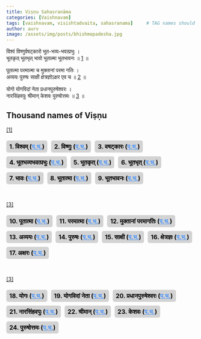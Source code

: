 ```yaml
---
title: Viṣṇu Sahasranāma
categories: [Vaishnavam]
tags: [vaishnavam, visishtadvaita, sahasranama]     # TAG names should always be lowercase
author: aurv
image: /assets/img/posts/bhishmopadesha.jpg
---
```


<div id="s1" style="position: absolute; left: -9999px;">;</div>

विश्वं विष्णुर्वषट्कारो भूत-भव्य-भवत्प्रभुः ।\
भूतकृत् भूतभृत् भावो भूतात्मा भूतभावनः ॥ [1](#n1) ॥

<div id="s2" style="position: absolute; left: -9999px;">;</div>

पूतात्मा परमात्मा च मुक्तानां परमा गतिः ।\
अव्ययः पुरुषः साक्षी क्षेत्रज्ञोऽक्षर एव च ॥ [2](#n2) ॥

<div id="s3" style="position: absolute; left: -9999px;">;</div>

योगो योगविदां नेता प्रधानपुरुषेश्वरः ।\
नारसिंहवपुः श्रीमान् केशवः पुरुषोत्तमः ॥ [3](#n3) ॥

## Thousand names of Viṣṇu

<div id="n1" style="position: absolute; left: -9999px;">Placeholder</div>

[[1]](#s1)

<div style="display: flex; flex-wrap: wrap; gap: 10px; margin-top: 20px;">
  <div style="display: inline-block; padding: 6px 8px; background-color: #d3d3d3; border-radius: 5px;">
    <span style="color: black; font-size: 16px; font-weight: bold;">1. विश्वम् 
      (<a target="_blank" href="https://aurvadahana.github.io/posts/vishnu-sahasranama-bgd-1/#tr1" style="color: #4792f8; text-decoration: underline;">प.भ.</a>)
    </span>
  </div>
  
  <div style="display: inline-block; padding: 6px 8px; background-color: #d3d3d3; border-radius: 5px;">
    <span style="color: black; font-size: 16px; font-weight: bold;">2. विष्णुः 
      (<a target="_blank" href="https://aurvadahana.github.io/posts/vishnu-sahasranama-bgd-1/#tr2" style="color: #4792f8; text-decoration: underline;">प.भ.</a>)
    </span>
  </div>
  
  <div style="display: inline-block; padding: 6px 8px; background-color: #d3d3d3; border-radius: 5px;">
    <span style="color: black; font-size: 16px; font-weight: bold;">3. वषट्कारः 
      (<a target="_blank" href="https://aurvadahana.github.io/posts/vishnu-sahasranama-bgd-1/#tr3" style="color: #4792f8; text-decoration: underline;">प.भ.</a>)
    </span>
  </div>

  <div style="display: inline-block; padding: 6px 8px; background-color: #d3d3d3; border-radius: 5px;">
    <span style="color: black; font-size: 16px; font-weight: bold;">4. भूतभव्यभवत्प्रभुः 
      (<a target="_blank" href="https://aurvadahana.github.io/posts/vishnu-sahasranama-bgd-1/#tr4" style="color: #4792f8; text-decoration: underline;">प.भ.</a>)
    </span>
  </div>
  
  <div style="display: inline-block; padding: 6px 8px; background-color: #d3d3d3; border-radius: 5px;">
    <span style="color: black; font-size: 16px; font-weight: bold;">5. भूतकृत् 
      (<a target="_blank" href="https://aurvadahana.github.io/posts/vishnu-sahasranama-bgd-1/#tr5" style="color: #4792f8; text-decoration: underline;">प.भ.</a>)
    </span>
  </div>
  
  <div style="display: inline-block; padding: 6px 8px; background-color: #d3d3d3; border-radius: 5px;">
    <span style="color: black; font-size: 16px; font-weight: bold;">6. भूतभृत् 
      (<a target="_blank" href="https://aurvadahana.github.io/posts/vishnu-sahasranama-bgd-1/#tr6" style="color: #4792f8; text-decoration: underline;">प.भ.</a>)
    </span>
  </div>

  <div style="display: inline-block; padding: 6px 8px; background-color: #d3d3d3; border-radius: 5px;">
    <span style="color: black; font-size: 16px; font-weight: bold;">7. भावः 
      (<a target="_blank" href="https://aurvadahana.github.io/posts/vishnu-sahasranama-bgd-1/#tr7" style="color: #4792f8; text-decoration: underline;">प.भ.</a>)
    </span>
  </div>
  
  <div style="display: inline-block; padding: 6px 8px; background-color: #d3d3d3; border-radius: 5px;">
    <span style="color: black; font-size: 16px; font-weight: bold;">8. भूतात्मा 
      (<a target="_blank" href="https://aurvadahana.github.io/posts/vishnu-sahasranama-bgd-1/#tr8" style="color: #4792f8; text-decoration: underline;">प.भ.</a>)
    </span>
  </div>
  
  <div style="display: inline-block; padding: 6px 8px; background-color: #d3d3d3; border-radius: 5px;">
    <span style="color: black; font-size: 16px; font-weight: bold;">9. भूतभावनः 
      (<a target="_blank" href="https://aurvadahana.github.io/posts/vishnu-sahasranama-bgd-1/#tr9" style="color: #4792f8; text-decoration: underline;">प.भ.</a>)
    </span>
  </div>
  
</div>

&nbsp;

<div id="n2" style="position: absolute; left: -9999px;">Placeholder</div>

[[3]](#s3)

<div style="display: flex; flex-wrap: wrap; gap: 10px; margin-top: 20px;">
  <div style="display: inline-block; padding: 6px 8px; background-color: #d3d3d3; border-radius: 5px;">
    <span style="color: black; font-size: 16px; font-weight: bold;">10. पूतात्मा 
      (<a target="_blank" href="https://aurvadahana.github.io/posts/vishnu-sahasranama-bgd-2/#tr10" style="color: #4792f8; text-decoration: underline;">प.भ.</a>)
    </span>
  </div>
  
  <div style="display: inline-block; padding: 6px 8px; background-color: #d3d3d3; border-radius: 5px;">
    <span style="color: black; font-size: 16px; font-weight: bold;">11. परमात्मा 
      (<a target="_blank" href="https://aurvadahana.github.io/posts/vishnu-sahasranama-bgd-2/#tr11" style="color: #4792f8; text-decoration: underline;">प.भ.</a>)
    </span>
  </div>
  
  <div style="display: inline-block; padding: 6px 8px; background-color: #d3d3d3; border-radius: 5px;">
    <span style="color: black; font-size: 16px; font-weight: bold;">12. मुक्तानां परमागतिः 
      (<a target="_blank" href="https://aurvadahana.github.io/posts/vishnu-sahasranama-bgd-2/#tr12" style="color: #4792f8; text-decoration: underline;">प.भ.</a>)
    </span>
  </div>

  <div style="display: inline-block; padding: 6px 8px; background-color: #d3d3d3; border-radius: 5px;">
    <span style="color: black; font-size: 16px; font-weight: bold;">13. अव्ययः 
      (<a target="_blank" href="https://aurvadahana.github.io/posts/vishnu-sahasranama-bgd-2/#tr13" style="color: #4792f8; text-decoration: underline;">प.भ.</a>)
    </span>
  </div>
  
  <div style="display: inline-block; padding: 6px 8px; background-color: #d3d3d3; border-radius: 5px;">
    <span style="color: black; font-size: 16px; font-weight: bold;">14. पुरुषः 
      (<a target="_blank" href="https://aurvadahana.github.io/posts/vishnu-sahasranama-bgd-2/#tr14" style="color: #4792f8; text-decoration: underline;">प.भ.</a>)
    </span>
  </div>
  
  <div style="display: inline-block; padding: 6px 8px; background-color: #d3d3d3; border-radius: 5px;">
    <span style="color: black; font-size: 16px; font-weight: bold;">15. साक्षी 
      (<a target="_blank" href="https://aurvadahana.github.io/posts/vishnu-sahasranama-bgd-2/#tr15" style="color: #4792f8; text-decoration: underline;">प.भ.</a>)
    </span>
  </div>

  <div style="display: inline-block; padding: 6px 8px; background-color: #d3d3d3; border-radius: 5px;">
    <span style="color: black; font-size: 16px; font-weight: bold;">16. क्षेत्रज्ञः 
      (<a target="_blank" href="https://aurvadahana.github.io/posts/vishnu-sahasranama-bgd-2/#tr16" style="color: #4792f8; text-decoration: underline;">प.भ.</a>)
    </span>
  </div>
  
  <div style="display: inline-block; padding: 6px 8px; background-color: #d3d3d3; border-radius: 5px;">
    <span style="color: black; font-size: 16px; font-weight: bold;">17. अक्षरः 
      (<a target="_blank" href="https://aurvadahana.github.io/posts/vishnu-sahasranama-bgd-2/#tr17" style="color: #4792f8; text-decoration: underline;">प.भ.</a>)
    </span>
  </div>
  
</div>

&nbsp;

<div id="n3" style="position: absolute; left: -9999px;">Placeholder</div>

[[3]](#s3)

<div style="display: flex; flex-wrap: wrap; gap: 10px; margin-top: 20px;">
  <div style="display: inline-block; padding: 6px 8px; background-color: #d3d3d3; border-radius: 5px;">
    <span style="color: black; font-size: 16px; font-weight: bold;">18. योगः 
      (<a target="_blank" href="https://aurvadahana.github.io/posts/vishnu-sahasranama-bgd-3/#tr18" style="color: #4792f8; text-decoration: underline;">प.भ.</a>)
    </span>
  </div>
  
  <div style="display: inline-block; padding: 6px 8px; background-color: #d3d3d3; border-radius: 5px;">
    <span style="color: black; font-size: 16px; font-weight: bold;">19. योगविदां नेता 
      (<a target="_blank" href="https://aurvadahana.github.io/posts/vishnu-sahasranama-bgd-3/#tr19" style="color: #4792f8; text-decoration: underline;">प.भ.</a>)
    </span>
  </div>
  
  <div style="display: inline-block; padding: 6px 8px; background-color: #d3d3d3; border-radius: 5px;">
    <span style="color: black; font-size: 16px; font-weight: bold;">20. प्रधानपुरुषेश्वरः 
      (<a target="_blank" href="https://aurvadahana.github.io/posts/vishnu-sahasranama-bgd-3/#tr20" style="color: #4792f8; text-decoration: underline;">प.भ.</a>)
    </span>
  </div>

  <div style="display: inline-block; padding: 6px 8px; background-color: #d3d3d3; border-radius: 5px;">
    <span style="color: black; font-size: 16px; font-weight: bold;">21. नारसिंहवपुः 
      (<a target="_blank" href="https://aurvadahana.github.io/posts/vishnu-sahasranama-bgd-3/#tr21" style="color: #4792f8; text-decoration: underline;">प.भ.</a>)
    </span>
  </div>
  
  <div style="display: inline-block; padding: 6px 8px; background-color: #d3d3d3; border-radius: 5px;">
    <span style="color: black; font-size: 16px; font-weight: bold;">22. श्रीमान् 
      (<a target="_blank" href="https://aurvadahana.github.io/posts/vishnu-sahasranama-bgd-3/#tr22" style="color: #4792f8; text-decoration: underline;">प.भ.</a>)
    </span>
  </div>
  
  <div style="display: inline-block; padding: 6px 8px; background-color: #d3d3d3; border-radius: 5px;">
    <span style="color: black; font-size: 16px; font-weight: bold;">23. केशवः 
      (<a target="_blank" href="https://aurvadahana.github.io/posts/vishnu-sahasranama-bgd-3/#tr23" style="color: #4792f8; text-decoration: underline;">प.भ.</a>)
    </span>
  </div>

  <div style="display: inline-block; padding: 6px 8px; background-color: #d3d3d3; border-radius: 5px;">
    <span style="color: black; font-size: 16px; font-weight: bold;">24. पुरुषोत्तमः 
      (<a target="_blank" href="https://aurvadahana.github.io/posts/vishnu-sahasranama-bgd-3/#tr24" style="color: #4792f8; text-decoration: underline;">प.भ.</a>)
    </span>
  </div>
  
</div>
